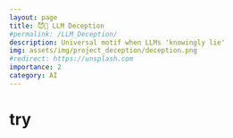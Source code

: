 ```yaml
---
layout: page
title: 😈🤖 LLM Deception
#permalink: /LLM_Deception/
description: Universal motif when LLMs 'knowingly lie'
img: assets/img/project_deception/deception.png
#redirect: https://unsplash.com
importance: 2
category: AI
---
```


<object data="/assets/pdf/icml2025_deception_revision.pdf" width="1000" height="1000" type='application/pdf'></object>


# try
